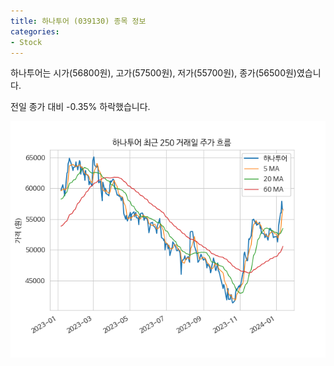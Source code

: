```yaml
---
title: 하나투어 (039130) 종목 정보
categories:
- Stock
---
```


하나투어는 시가(56800원), 고가(57500원), 저가(55700원), 종가(56500원)였습니다.

전일 종가 대비 -0.35% 하락했습니다.

<!-- more -->

![039130](/assets/images/stock/039130.png)